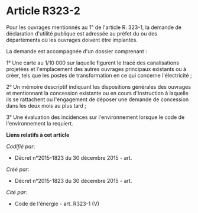 # Article R323-2

Pour les ouvrages mentionnés au 1° de l'article R. 323-1, la demande de déclaration d'utilité publique est adressée au préfet
du ou des départements où les ouvrages doivent être implantés. 

La demande est accompagnée d'un dossier comprenant : 

1° Une carte au 1/10 000 sur laquelle figurent le tracé des canalisations projetées et l'emplacement des autres ouvrages
principaux existants ou à créer, tels que les postes de transformation en ce qui concerne l'électricité ; 

2° Un mémoire descriptif indiquant les dispositions générales des ouvrages et mentionnant la concession existante ou en cours
d'instruction à laquelle ils se rattachent ou l'engagement de déposer une demande de concession dans les deux mois au plus
tard ; 

3° Une évaluation des incidences sur l'environnement lorsque le code de l'environnement la requiert.

**Liens relatifs à cet article**

_Codifié par_:

  - Décret n°2015-1823 du 30 décembre 2015 - art.

_Créé par_:

  - Décret n°2015-1823 du 30 décembre 2015 - art.

_Cité par_:

  - Code de l'énergie - art. R323-1 (V)
